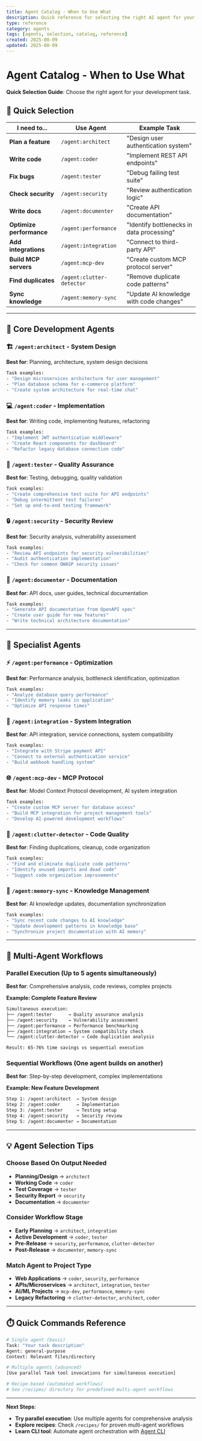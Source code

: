 ```yaml
---
title: Agent Catalog - When to Use What
description: Quick reference for selecting the right AI agent for your task
type: reference
category: agents
tags: [agents, selection, catalog, reference]
created: 2025-08-09
updated: 2025-08-09
---
```


# Agent Catalog - When to Use What

**Quick Selection Guide**: Choose the right agent for your development task.

## 🚀 Quick Selection

| **I need to...** | **Use Agent** | **Example Task** |
|-------------------|---------------|------------------|
| **Plan a feature** | `/agent:architect` | "Design user authentication system" |
| **Write code** | `/agent:coder` | "Implement REST API endpoints" |
| **Fix bugs** | `/agent:tester` | "Debug failing test suite" |
| **Check security** | `/agent:security` | "Review authentication logic" |
| **Write docs** | `/agent:documenter` | "Create API documentation" |
| **Optimize performance** | `/agent:performance` | "Identify bottlenecks in data processing" |
| **Add integrations** | `/agent:integration` | "Connect to third-party API" |
| **Build MCP servers** | `/agent:mcp-dev` | "Create custom MCP protocol server" |
| **Find duplicates** | `/agent:clutter-detector` | "Remove duplicate code patterns" |
| **Sync knowledge** | `/agent:memory-sync` | "Update AI knowledge with code changes" |

---

## 🤖 Core Development Agents

### 🏗️ `/agent:architect` - System Design
**Best for**: Planning, architecture, system design decisions
```bash
Task examples:
- "Design microservices architecture for user management"
- "Plan database schema for e-commerce platform"  
- "Create system architecture for real-time chat"
```

### 💻 `/agent:coder` - Implementation  
**Best for**: Writing code, implementing features, refactoring
```bash
Task examples:
- "Implement JWT authentication middleware"
- "Create React components for dashboard"
- "Refactor legacy database connection code"
```

### 🧪 `/agent:tester` - Quality Assurance
**Best for**: Testing, debugging, quality validation
```bash
Task examples:
- "Create comprehensive test suite for API endpoints"
- "Debug intermittent test failures"
- "Set up end-to-end testing framework"
```

### 🔒 `/agent:security` - Security Review
**Best for**: Security analysis, vulnerability assessment
```bash  
Task examples:
- "Review API endpoints for security vulnerabilities"
- "Audit authentication implementation"
- "Check for common OWASP security issues"
```

### 📝 `/agent:documenter` - Documentation
**Best for**: API docs, user guides, technical documentation
```bash
Task examples:
- "Generate API documentation from OpenAPI spec"
- "Create user guide for new features"
- "Write technical architecture documentation"
```

---

## 🔧 Specialist Agents

### ⚡ `/agent:performance` - Optimization
**Best for**: Performance analysis, bottleneck identification, optimization
```bash
Task examples:
- "Analyze database query performance"
- "Identify memory leaks in application"
- "Optimize API response times"
```

### 🔗 `/agent:integration` - System Integration
**Best for**: API integration, service connections, system compatibility
```bash
Task examples:  
- "Integrate with Stripe payment API"
- "Connect to external authentication service"
- "Build webhook handling system"
```

### 🌐 `/agent:mcp-dev` - MCP Protocol
**Best for**: Model Context Protocol development, AI system integration
```bash
Task examples:
- "Create custom MCP server for database access"
- "Build MCP integration for project management tools"
- "Develop AI-powered development workflows"
```

### 🧹 `/agent:clutter-detector` - Code Quality
**Best for**: Finding duplications, cleanup, code organization
```bash
Task examples:
- "Find and eliminate duplicate code patterns"
- "Identify unused imports and dead code"  
- "Suggest code organization improvements"
```

### 🧠 `/agent:memory-sync` - Knowledge Management
**Best for**: AI knowledge updates, documentation synchronization
```bash
Task examples:
- "Sync recent code changes to AI knowledge"
- "Update development patterns in knowledge base"
- "Synchronize project documentation with AI memory"
```

---

## 🔀 Multi-Agent Workflows

### **Parallel Execution** (Up to 5 agents simultaneously)
**Best for**: Comprehensive analysis, code reviews, complex projects

**Example: Complete Feature Review**
```bash
Simultaneous execution:
├── /agent:tester      → Quality assurance analysis
├── /agent:security    → Vulnerability assessment  
├── /agent:performance → Performance benchmarking
├── /agent:integration → System compatibility check
└── /agent:clutter-detector → Code duplication analysis

Result: 65-76% time savings vs sequential execution
```

### **Sequential Workflows** (One agent builds on another)
**Best for**: Step-by-step development, complex implementations

**Example: New Feature Development**
```bash
Step 1: /agent:architect  → System design
Step 2: /agent:coder      → Implementation
Step 3: /agent:tester     → Testing setup
Step 4: /agent:security   → Security review
Step 5: /agent:documenter → Documentation
```

---

## 💡 Agent Selection Tips

### **Choose Based On Output Needed**
- **Planning/Design** → `architect`
- **Working Code** → `coder`
- **Test Coverage** → `tester`
- **Security Report** → `security`
- **Documentation** → `documenter`

### **Consider Workflow Stage**
- **Early Planning** → `architect`, `integration`
- **Active Development** → `coder`, `tester`
- **Pre-Release** → `security`, `performance`, `clutter-detector`
- **Post-Release** → `documenter`, `memory-sync`

### **Match Agent to Project Type**
- **Web Applications** → `coder`, `security`, `performance`
- **APIs/Microservices** → `architect`, `integration`, `tester`
- **AI/ML Projects** → `mcp-dev`, `performance`, `memory-sync`
- **Legacy Refactoring** → `clutter-detector`, `architect`, `coder`

---

## ⏱️ Quick Commands Reference

```bash
# Single agent (basic)
Task: "Your task description"
Agent: general-purpose
Context: Relevant files/directory

# Multiple agents (advanced)
[Use parallel Task tool invocations for simultaneous execution]

# Recipe-based (automated workflows)
# See /recipes/ directory for predefined multi-agent workflows
```

---

**Next Steps**: 
- **Try parallel execution**: Use multiple agents for comprehensive analysis
- **Explore recipes**: Check `/recipes/` for proven multi-agent workflows
- **Learn CLI tool**: Automate agent orchestration with [Agent CLI](../tools/agent-cli/README.md)